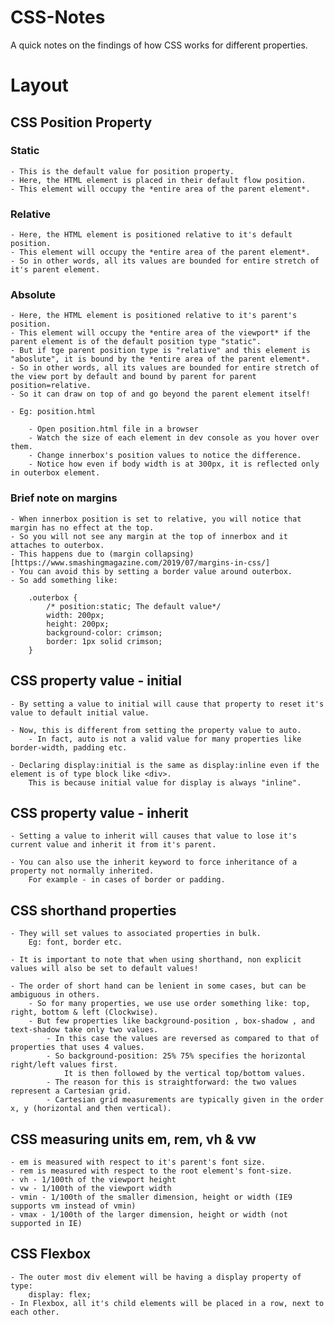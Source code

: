 # CSS-Notes
A quick notes on the findings of how CSS works for different properties.

# Layout

## CSS Position Property

### Static

    - This is the default value for position property.
    - Here, the HTML element is placed in their default flow position.
    - This element will occupy the *entire area of the parent element*.

### Relative

    - Here, the HTML element is positioned relative to it's default position.
    - This element will occupy the *entire area of the parent element*.
    - So in other words, all its values are bounded for entire stretch of it's parent element.

### Absolute

    - Here, the HTML element is positioned relative to it's parent's position.
    - This element will occupy the *entire area of the viewport* if the 
    parent element is of the default position type "static".
    - But if tge parent position type is "relative" and this element is "aboslute", it is bound by the *entire area of the parent element*.
    - So in other words, all its values are bounded for entire stretch of the view port by default and bound by parent for parent position=relative.
    - So it can draw on top of and go beyond the parent element itself!

    - Eg: position.html
        
        - Open position.html file in a browser
        - Watch the size of each element in dev console as you hover over them.
        - Change innerbox's position values to notice the difference.
        - Notice how even if body width is at 300px, it is reflected only in outerbox element.

### Brief note on margins

    - When innerbox position is set to relative, you will notice that margin has no effect at the top.
    - So you will not see any margin at the top of innerbox and it attaches to outerbox.
    - This happens due to (margin collapsing)[https://www.smashingmagazine.com/2019/07/margins-in-css/]
    - You can avoid this by setting a border value around outerbox.
    - So add something like:

        .outerbox {
            /* position:static; The default value*/
            width: 200px;
            height: 200px;
            background-color: crimson;
            border: 1px solid crimson;
        }


## CSS property value - initial

	- By setting a value to initial will cause that property to reset it's value to default initial value. 

	- Now, this is different from setting the property value to auto.
		- In fact, auto is not a valid value for many properties like border-width, padding etc.

	- Declaring display:initial is the same as display:inline even if the element is of type block like <div>.
		This is because initial value for display is always "inline".

## CSS property value - inherit

	- Setting a value to inherit will causes that value to lose it's current value and inherit it from it's parent.

	- You can also use the inherit keyword to force inheritance of a property not normally inherited.
		For example - in cases of border or padding.

## CSS shorthand properties

	- They will set values to associated properties in bulk.
		Eg: font, border etc.

	- It is important to note that when using shorthand, non explicit values will also be set to default values!

	- The order of short hand can be lenient in some cases, but can be ambiguous in others.
		- So for many properties, we use use order something like: top, right, bottom & left (Clockwise).
		- But few properties like background-position , box-shadow , and text-shadow take only two values.
			- In this case the values are reversed as compared to that of properties that uses 4 values.
			- So background-position: 25% 75% specifies the horizontal right/left values first. 
				It is then followed by the vertical top/bottom values.
			- The reason for this is straightforward: the two values represent a Cartesian grid.
			- Cartesian grid measurements are typically given in the order x, y (horizontal and then vertical).

## CSS measuring units em, rem, vh & vw

	- em is measured with respect to it's parent's font size.
	- rem is measured with respect to the root element's font-size.
	- vh - 1/100th of the viewport height
	- vw - 1/100th of the viewport width
	- vmin - 1/100th of the smaller dimension, height or width (IE9 supports vm instead of vmin)
	- vmax - 1/100th of the larger dimension, height or width (not supported in IE)


## CSS Flexbox

	- The outer most div element will be having a display property of type:
		display: flex;
	- In Flexbox, all it's child elements will be placed in a row, next to each other.

